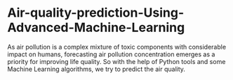 # Air-quality-prediction-Using-Advanced-Machine-Learning
As air pollution is a complex mixture of toxic components with considerable impact on humans, forecasting air pollution concentration emerges as a priority for improving life quality. So with the help of Python tools and some Machine Learning algorithms, we try to predict the air quality.
